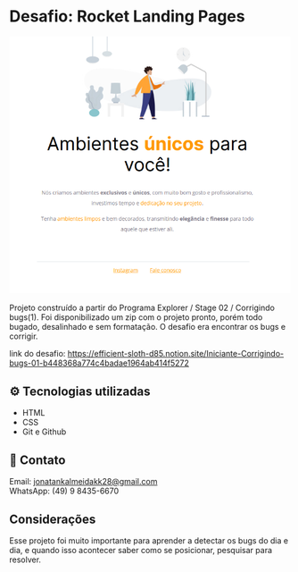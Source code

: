 # Desafio: Rocket Landing Pages

![preview](./images/PreviewWeb.png)


Projeto construído a partir do Programa Explorer / Stage 02 / Corrigindo bugs(1). 
Foi disponibilizado um zip com o projeto pronto, porém todo bugado, desalinhado e sem formatação. O desafio era encontrar os bugs e corrigir.
<br />

link do desafio:  https://efficient-sloth-d85.notion.site/Iniciante-Corrigindo-bugs-01-b448368a774c4badae1964ab414f5272

## ⚙️ Tecnologias utilizadas

- HTML 
- CSS  
- Git e Github

## 🧾 Contato

Email: jonatankalmeidakk28@gmail.com <br />
WhatsApp: (49) 9 8435-6670

##  Considerações

Esse projeto foi muito importante para aprender a detectar os bugs do dia e dia, e quando isso acontecer saber como se posicionar, pesquisar para resolver.